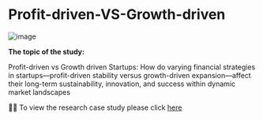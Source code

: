# Profit-driven-VS-Growth-driven

![image](https://github.com/user-attachments/assets/30360b49-51b6-4f10-8ad9-dfc64000920d)

**The topic of the study:**

Profit-driven vs Growth driven Startups: How do varying financial strategies in startups—profit-driven stability versus growth-driven expansion—affect their long-term sustainability, innovation, and success within dynamic market landscapes

🙇‍♀️ To view the research case study please click [here](https://github.com/vaishali071017/Profit-driven-VS-Growth-driven/blob/main/Profit%20driven%20vs%20growth%20driven.pdf)
